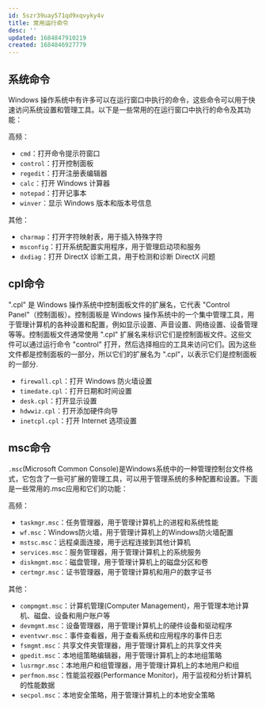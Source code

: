 ```yaml
---
id: 5szr39uay571qd9xqvyky4v
title: 常用运行命令
desc: ''
updated: 1684847910219
created: 1684846927779
---
```


## 系统命令
Windows 操作系统中有许多可以在运行窗口中执行的命令，这些命令可以用于快速访问系统设置和管理工具。以下是一些常用的在运行窗口中执行的命令及其功能：

高频：
- `cmd`：打开命令提示符窗口
- `control`：打开控制面板
- `regedit`：打开注册表编辑器
- `calc`：打开 Windows 计算器
- `notepad`：打开记事本
- `winver`：显示 Windows 版本和版本号信息

其他：
- `charmap`：打开字符映射表，用于插入特殊字符
- `msconfig`：打开系统配置实用程序，用于管理启动项和服务
- `dxdiag`：打开 DirectX 诊断工具，用于检测和诊断 DirectX 问题

## cpl命令
".cpl" 是 Windows 操作系统中控制面板文件的扩展名，它代表 "Control Panel"（控制面板）。控制面板是 Windows 操作系统中的一个集中管理工具，用于管理计算机的各种设置和配置，例如显示设置、声音设置、网络设置、设备管理等等。控制面板文件通常使用 ".cpl" 扩展名来标识它们是控制面板文件。这些文件可以通过运行命令 "control" 打开，然后选择相应的工具来访问它们。因为这些文件都是控制面板的一部分，所以它们的扩展名为 ".cpl"，以表示它们是控制面板的一部分.

- `firewall.cpl`：打开 Windows 防火墙设置
- `timedate.cpl`：打开日期和时间设置
- `desk.cpl`：打开显示设置
- `hdwwiz.cpl`：打开添加硬件向导
- `inetcpl.cpl`：打开 Internet 选项设置


## msc命令
`.msc`(Microsoft Common Console)是Windows系统中的一种管理控制台文件格式，它包含了一些可扩展的管理工具，可以用于管理系统的多种配置和设置。下面是一些常用的.msc应用和它们的功能：

高频：
- `taskmgr.msc`：任务管理器，用于管理计算机上的进程和系统性能
- `wf.msc`：Windows防火墙，用于管理计算机上的Windows防火墙配置
- `mstsc.msc`：远程桌面连接，用于远程连接到其他计算机
- `services.msc`：服务管理器，用于管理计算机上的系统服务
- `diskmgmt.msc`：磁盘管理，用于管理计算机上的磁盘分区和卷
- `certmgr.msc`：证书管理器，用于管理计算机和用户的数字证书

其他：
- `compmgmt.msc`：计算机管理(Computer Management)，用于管理本地计算机、磁盘、设备和用户账户等
- `devmgmt.msc`：设备管理器，用于管理计算机上的硬件设备和驱动程序
- `eventvwr.msc`：事件查看器，用于查看系统和应用程序的事件日志
- `fsmgmt.msc`：共享文件夹管理器，用于管理计算机上的共享文件夹
- `gpedit.msc`：本地组策略编辑器，用于管理计算机上的本地组策略
- `lusrmgr.msc`：本地用户和组管理器，用于管理计算机上的本地用户和组
- `perfmon.msc`：性能监视器(Performance Monitor)，用于监视和分析计算机的性能数据
- `secpol.msc`：本地安全策略，用于管理计算机上的本地安全策略